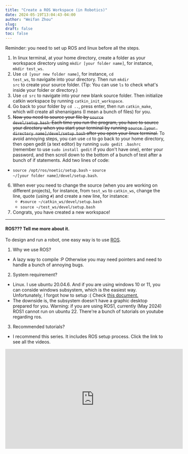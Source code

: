 ```yaml
---
title: "Create a ROS Workspace (in Robotics)"
date: 2024-05-19T13:04:43-04:00
author: "Weifan Zhou"
slug:
draft: false
toc: false
---
```

<div class = "reminder">Reminder: you need to set up ROS and linux before all the steps.</div>

1. In linux terminal, at your home directory, create a folder as your workspace directory using <code>mkdir [your folder name]</code>, for instance, <code>mkdir test_ws</code>.
2. Use <code>cd [your new folder name]</code>, for instance, <code>cd test_ws</code>, to navigaite into your directory. Then run <code>mkdir src</code> to create your source folder. (Tip: You can use <code>ls</code> to check what's inside your folder or directory.)
3. Use <code>cd src</code> to navigate into your new blank source folder. Then initialize catkin workspace by running <code>catkin_init_workspace</code>.
4. Go back to your folder by <code>cd ..</code>, press enter, then run <code>catkin_make</code>, which will create all shenanigans (I mean a bunch of files) for you.
5. <del>Now you need to source your file by <code>source devel/setup.bash</code>. Each time you run the program, you have to source your directory when you start your terminal by running <code>source [your directory name]/devel/setup.bash</code> after you open your linux terminal.</del> To avoid annoying steps, you can use <code>cd</code> to go back to your home directory, then open gedit (a text editor) by running <code>sudo gedit .bashrc</code> (remember to use <code>sudo install gedit</code> if you don't have one), enter your password, and then scroll down to the bottom of a bunch of test after a bunch of if statements. Add two lines of code: 
- <code>source /opt/ros/noetic/setup.bash</code> - <code>source ~/[your folder name]/devel/setup.bash</code>.
6. When ever you need to change the source (when you are working on different projects), for instance, from <code>test_ws</code> to <code>catkin_ws</code>, change the line, quote (using <code>#</code>) and create a new line, for instance:
    - <code>#source ~/catkin_ws/devel/setup.bash</code>
    - <code>source ~/test_ws/devel/setup.bash</code>
7. Congrats, you have created a new workspace!
---
#### ROS??? Tell me more about it.
To design and run a robot, one easy way is to use <a href="https://www.ros.org/">ROS</a>.

1. Why we use ROS?
- A lazy way to compile :P Otherwise you may need pointers and need to handle a bunch of annoying bugs.
2. System requirement?
- Linux. I use ubuntu 20.04.6. And if you are using windows 10 or 11, you can conside windows subsystem, which is the easiest way. Unfortunately, I forgot how to setup :( Check <a href="https://learn.microsoft.com/en-us/windows/wsl/install"> this document.</a> 
- The downside is, the subsystem doesn't have a graphic desktop prepared for you. Warning: if you are using ROS1, currently (May 2024) ROS1 cannot run on ubuntu 22. There're a bunch of tutorials on youtube regarding ros.
3. Recommended tutorials?
- I recommend this series. It includes ROS setup process. Click the link to see all the videos.
<iframe width="560" height="315" src="https://www.youtube.com/embed/Qk4vLFhvfbI?si=fxS7RV6uTU2ahvCs" title="YouTube video player" frameborder="0" allow="accelerometer; autoplay; clipboard-write; encrypted-media; gyroscope; picture-in-picture; web-share" referrerpolicy="strict-origin-when-cross-origin" allowfullscreen></iframe>
